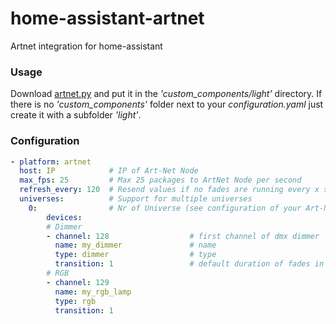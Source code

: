 # home-assistant-artnet
Artnet integration for home-assistant

### Usage
Download [artnet.py](https://github.com/spacemanspiff2007/home-assistant-artnet/blob/master/artnet.py) and put it in the *'custom_components/light'* directory.
If there is no *'custom_components'* folder next to your *configuration.yaml* just create it with a subfolder *'light'*.

### Configuration
```yaml
- platform: artnet
  host: IP            # IP of Art-Net Node
  max_fps: 25         # Max 25 packages to ArtNet Node per second
  refresh_every: 120  # Resend values if no fades are running every x seconds
  universes:          # Support for multiple universes
    0:                # Nr of Universe (see configuration of your Art-Net Node)
        devices:
        # Dimmer
        - channel: 128                  # first channel of dmx dimmer
          name: my_dimmer               # name
          type: dimmer                  # type
          transition: 1                 # default duration of fades in sec
        # RGB
        - channel: 129
          name: my_rgb_lamp
          type: rgb
          transition: 1
```
